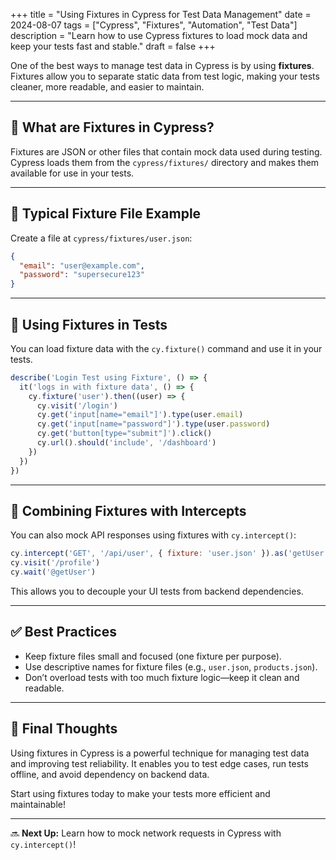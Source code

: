 +++
title = "Using Fixtures in Cypress for Test Data Management"
date = 2024-08-07
tags = ["Cypress", "Fixtures", "Automation", "Test Data"]
description = "Learn how to use Cypress fixtures to load mock data and keep your tests fast and stable."
draft = false
+++

One of the best ways to manage test data in Cypress is by using **fixtures**. Fixtures allow you to separate static data from test logic, making your tests cleaner, more readable, and easier to maintain.

---

## 🧾 What are Fixtures in Cypress?

Fixtures are JSON or other files that contain mock data used during testing. Cypress loads them from the `cypress/fixtures/` directory and makes them available for use in your tests.

---

## 📁 Typical Fixture File Example

Create a file at `cypress/fixtures/user.json`:

```json
{
  "email": "user@example.com",
  "password": "supersecure123"
}
```

---

## 🧪 Using Fixtures in Tests

You can load fixture data with the `cy.fixture()` command and use it in your tests.

```javascript
describe('Login Test using Fixture', () => {
  it('logs in with fixture data', () => {
    cy.fixture('user').then((user) => {
      cy.visit('/login')
      cy.get('input[name="email"]').type(user.email)
      cy.get('input[name="password"]').type(user.password)
      cy.get('button[type="submit"]').click()
      cy.url().should('include', '/dashboard')
    })
  })
})
```

---

## 🔁 Combining Fixtures with Intercepts

You can also mock API responses using fixtures with `cy.intercept()`:

```javascript
cy.intercept('GET', '/api/user', { fixture: 'user.json' }).as('getUser')
cy.visit('/profile')
cy.wait('@getUser')
```

This allows you to decouple your UI tests from backend dependencies.

---

## ✅ Best Practices

- Keep fixture files small and focused (one fixture per purpose).
- Use descriptive names for fixture files (e.g., `user.json`, `products.json`).
- Don’t overload tests with too much fixture logic—keep it clean and readable.

---

## 🚀 Final Thoughts

Using fixtures in Cypress is a powerful technique for managing test data and improving test reliability. It enables you to test edge cases, run tests offline, and avoid dependency on backend data.

Start using fixtures today to make your tests more efficient and maintainable!

---

🔜 **Next Up:** Learn how to mock network requests in Cypress with `cy.intercept()`!
